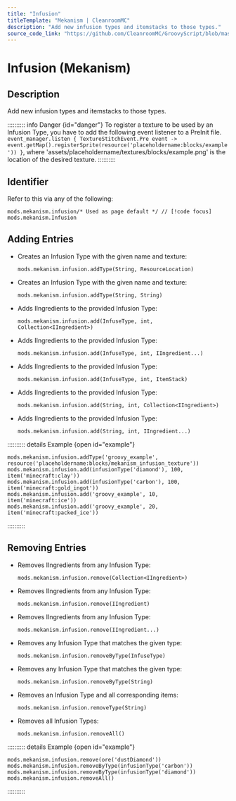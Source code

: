 ```yaml
---
title: "Infusion"
titleTemplate: "Mekanism | CleanroomMC"
description: "Add new infusion types and itemstacks to those types."
source_code_link: "https://github.com/CleanroomMC/GroovyScript/blob/master/src/main/java/com/cleanroommc/groovyscript/compat/mods/mekanism/Infusion.java"
---
```


# Infusion (Mekanism)

## Description

Add new infusion types and itemstacks to those types.

:::::::::: info Danger {id="danger"}
To register a texture to be used by an Infusion Type, you have to add the following event listener to a PreInit file. `event_manager.listen { TextureStitchEvent.Pre event -> event.getMap().registerSprite(resource('placeholdername:blocks/example')) }`, where 'assets/placeholdername/textures/blocks/example.png' is the location of the desired texture.
::::::::::

## Identifier

Refer to this via any of the following:

```groovy:no-line-numbers {1}
mods.mekanism.infusion/* Used as page default */ // [!code focus]
mods.mekanism.Infusion
```


## Adding Entries

- Creates an Infusion Type with the given name and texture:

    ```groovy:no-line-numbers
    mods.mekanism.infusion.addType(String, ResourceLocation)
    ```

- Creates an Infusion Type with the given name and texture:

    ```groovy:no-line-numbers
    mods.mekanism.infusion.addType(String, String)
    ```

- Adds IIngredients to the provided Infusion Type:

    ```groovy:no-line-numbers
    mods.mekanism.infusion.add(InfuseType, int, Collection<IIngredient>)
    ```

- Adds IIngredients to the provided Infusion Type:

    ```groovy:no-line-numbers
    mods.mekanism.infusion.add(InfuseType, int, IIngredient...)
    ```

- Adds IIngredients to the provided Infusion Type:

    ```groovy:no-line-numbers
    mods.mekanism.infusion.add(InfuseType, int, ItemStack)
    ```

- Adds IIngredients to the provided Infusion Type:

    ```groovy:no-line-numbers
    mods.mekanism.infusion.add(String, int, Collection<IIngredient>)
    ```

- Adds IIngredients to the provided Infusion Type:

    ```groovy:no-line-numbers
    mods.mekanism.infusion.add(String, int, IIngredient...)
    ```

:::::::::: details Example {open id="example"}
```groovy:no-line-numbers
mods.mekanism.infusion.addType('groovy_example', resource('placeholdername:blocks/mekanism_infusion_texture'))
mods.mekanism.infusion.add(infusionType('diamond'), 100, item('minecraft:clay'))
mods.mekanism.infusion.add(infusionType('carbon'), 100, item('minecraft:gold_ingot'))
mods.mekanism.infusion.add('groovy_example', 10, item('minecraft:ice'))
mods.mekanism.infusion.add('groovy_example', 20, item('minecraft:packed_ice'))
```

::::::::::

## Removing Entries

- Removes IIngredients from any Infusion Type:

    ```groovy:no-line-numbers
    mods.mekanism.infusion.remove(Collection<IIngredient>)
    ```

- Removes IIngredients from any Infusion Type:

    ```groovy:no-line-numbers
    mods.mekanism.infusion.remove(IIngredient)
    ```

- Removes IIngredients from any Infusion Type:

    ```groovy:no-line-numbers
    mods.mekanism.infusion.remove(IIngredient...)
    ```

- Removes any Infusion Type that matches the given type:

    ```groovy:no-line-numbers
    mods.mekanism.infusion.removeByType(InfuseType)
    ```

- Removes any Infusion Type that matches the given type:

    ```groovy:no-line-numbers
    mods.mekanism.infusion.removeByType(String)
    ```

- Removes an Infusion Type and all corresponding items:

    ```groovy:no-line-numbers
    mods.mekanism.infusion.removeType(String)
    ```

- Removes all Infusion Types:

    ```groovy:no-line-numbers
    mods.mekanism.infusion.removeAll()
    ```

:::::::::: details Example {open id="example"}
```groovy:no-line-numbers
mods.mekanism.infusion.remove(ore('dustDiamond'))
mods.mekanism.infusion.removeByType(infusionType('carbon'))
mods.mekanism.infusion.removeByType(infusionType('diamond'))
mods.mekanism.infusion.removeAll()
```

::::::::::
